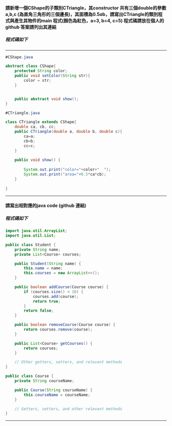 #### 請新增一個CShape的子類別CTriangle，其constructor 共有三個double的參數 a,b,c (為直角三角形的三個邊長)，其面積為0.5*a*b，請寫出CTriangle的類別程式與產生其物件的main 程式(顏色為紅色，a=3, b=4, c=5) 程式碼請放在個人的github 答案請列出其連結

##### 程式碼如下
---
```java
#CShape.java  

abstract class CShape{
    protected String color;
    public void setColor(String str){
        color = str;
    }


    public abstract void show();
}

#CTriangle.java

class CTriangle extends CShape{
    double ca, cb, cc;
    public CTriangle(double a, double b, double c){
        ca=a;
        cb=b;
        cc=c;
    }
   
    public void show() {
       
        System.out.print("color="+color+"  ");
        System.out.print("area="+0.5*ca*cb);
    }
   
}
```
---
#### 請寫出相對應的java code (github 連結)

##### 程式碼如下
```java
import java.util.ArrayList;
import java.util.List;

public class Student {
    private String name;
    private List<Course> courses;

    public Student(String name) {
        this.name = name;
        this.courses = new ArrayList<>();
    }

    public boolean addCourse(Course course) {
        if (courses.size() < 10) {
            courses.add(course);
            return true;
        }
        return false;
    }

    public boolean removeCourse(Course course) {
        return courses.remove(course);
    }

    public List<Course> getCourses() {
        return courses;
    }

    // Other getters, setters, and relevant methods
}

public class Course {
    private String courseName;

    public Course(String courseName) {
        this.courseName = courseName;
    }

    // Getters, setters, and other relevant methods
}
```
---

